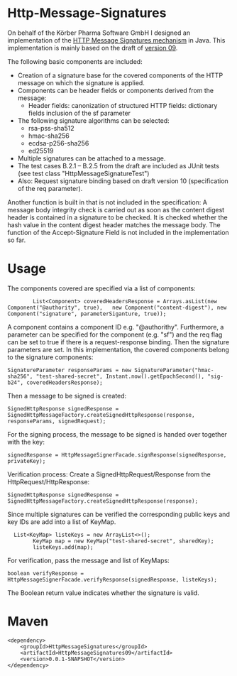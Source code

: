 # Http-Message-Signatures

On behalf of the Körber Pharma Software GmbH I designed an implementation of the [HTTP Message Signatures mechanism](https://datatracker.ietf.org/doc/html/draft-ietf-httpbis-message-signatures) in Java. This implementation is mainly based on the draft of [version 09](https://datatracker.ietf.org/doc/html/draft-ietf-httpbis-message-signatures-09).

The following basic components are included:
  -	Creation of a signature base for the covered components of the HTTP message on which the signature is applied.
  -	Components can be header fields or components derived from the message:
      - Header fields: canonization of structured HTTP fields: dictionary fields inclusion of the sf parameter
  -	The following signature algorithms can be selected:
    - rsa-pss-sha512
    - hmac-sha256
    - ecdsa-p256-sha256
    - ed25519
  -	Multiple signatures can be attached to a message.
  -	The test cases B.2.1 – B.2.5 from the draft are included as JUnit tests (see test class "HttpMessageSignatureTest")
  -	Also: Request signature binding based on draft version 10 (specification of the req parameter).
  
Another function is built in that is not included in the specification: A message body integrity check is carried out as soon as the content digest header is contained in a signature to be checked. It is checked whether the hash value in the content digest header matches the message body.
The function of the Accept-Signature Field is not included in the implementation so far.

# Usage
The components covered are specified via a list of components:
```
        List<Component> coveredHeadersResponse = Arrays.asList(new Component("@authority", true),   new Component("content-digest"), new Component("signature", parameterSiganture, true));
```
A component contains a component ID e.g. "@authorithy". Furthermore, a parameter can be specified for the component (e.g. "sf") and the req flag can be set to true if there is a request-response binding.
Then the signature parameters are set. In this implementation, the covered components belong to the signature components:
```
SignatureParameter responseParams = new SignatureParameter("hmac-sha256", "test-shared-secret", Instant.now().getEpochSecond(), "sig-b24", coveredHeadersResponse);
```

Then a message to be signed is created:
```
SignedHttpResponse signedResponse = SignedHttpMessageFactory.createSignedHttpResponse(response, responseParams, signedRequest);
```
For the signing process, the message to be signed is handed over together with the key:
```
signedResponse = HttpMessageSignerFacade.signResponse(signedResponse, privateKey);
```

Verification process:
Create a SignedHttpRequest/Response from the HttpRequest/HttpResponse:
```
SignedHttpResponse signedResponse = SignedHttpMessageFactory.createSignedHttpResponse(response);
```

Since multiple signatures can be verified the corresponding public keys and key IDs are add into a list of KeyMap.
```
  List<KeyMap> listeKeys = new ArrayList<>();
        KeyMap map = new KeyMap("test-shared-secret", sharedKey);
        listeKeys.add(map);
```
        
For verification, pass the message and list of KeyMaps:
```
boolean verifyResponse = HttpMessageSignerFacade.verifyResponse(signedResponse, listeKeys);
```
The Boolean return value indicates whether the signature is valid.

# Maven
```
<dependency>
	<groupId>HttpMessageSignatures</groupId>
	<artifactId>HttpMessageSignatures09</artifactId>
	<version>0.0.1-SNAPSHOT</version>
</dependency>
```


